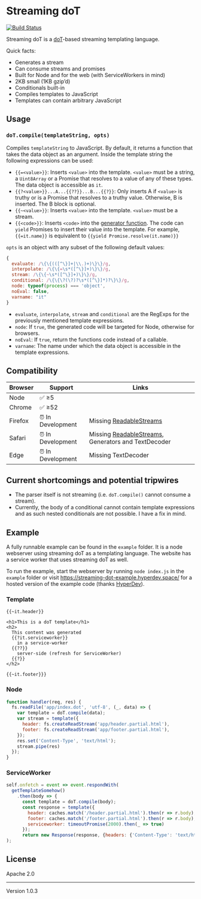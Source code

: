# Streaming doT 
[![Build Status](https://travis-ci.org/surma/streaming-dot.svg?branch=master)](https://travis-ci.org/surma/streaming-dot)

Streaming doT is a [doT]-based streaming templating language. 

Quick facts:

* Generates a stream
* Can consume streams and promises
* Built for Node and for the web (with ServiceWorkers in mind)
* 2KB small (1KB gzip’d)
* Conditionals built-in
* Compiles templates to JavaScript
* Templates can contain arbitrary JavaScript

## Usage

### `doT.compile(templateString, opts)`
Compiles `templateString` to JavaScript. By default, it returns a function that takes the data object as an argument. Inside the template string the following expressions can be used:

* `{{=<value>}}`: Inserts `<value>` into the template. `<value>` must be a string, a `Uint8Array` or a Promise that resolves to a value of any of these types. The data object is accessible as `it`.
* `{{?<value>}}...A...{{??}}...B...{{?}}`: Only inserts A if `<value>` is truthy or is a Promise that resolves to a truthy value. Otherwise, B is inserted. The B block is optional.
* `{{~<value>}}`: Inserts `<value>` into the template. `<value>` must be a stream.
* `{{<code>}}`: Inserts `<code>` into the [generator function]. The code can `yield` Promises to insert their value into the template. For example, `{{=it.name}}` is equivalent to `{{yield Promise.resolve(it.name)}}`

`opts` is an object with any subset of the following default values:

```js
{
  evaluate: /\{\{(([^\}]+|\\.)+)\}\}/g,
  interpolate: /\{\{=\s*([^\}]+)\}\}/g,
  stream: /\{\{~\s*([^\}]+)\}\}/g,
  conditional: /\{\{\?(\?)?\s*([^\}]*)?\}\}/g,
  node: typeof(process) === 'object',
  noEval: false,
  varname: "it"
}
```

* `evaluate`, `interpolate`, `stream` and `conditional` are the RegExps for the previously mentioned template expressions.
* `node`: If `true`, the generated code will be targeted for Node, otherwise for browsers.
* `noEval`: If `true`, return the functions code instead of a callable. 
* `varname`: The name under which the data object is accessible in the template expressions. 

## Compatibility

| Browser | Support | Links |
|---------|---------|-------|
| Node    | ✅ ≥5   |       |
| Chrome  | ✅ ≥52  | |
| Firefox | ⏰ In Development | Missing [ReadableStreams](https://bugzilla.mozilla.org/show_bug.cgi?id=1128959) |
| Safari  | ⏰ In Development | Missing [ReadableStreams](https://bugs.webkit.org/show_bug.cgi?id=138967), Generators and TextDecoder |
| Edge    | ⏰ In Development | Missing TextDecoder |

## Current shortcomings and potential tripwires

* The parser itself is not streaming (i.e. `doT.compile()` cannot consume a stream).
* Currently, the body of a conditional cannot contain template expressions and as such nested conditionals are not possible. I have a fix in mind.

## Example

A fully runnable example can be found in the `example` folder. It is a node webserver using streaming doT as a templating language. The website has a service worker that uses streaming doT as well.

To run the example, start the webserver by running `node index.js` in the `example` folder or visit https://streaming-dot-example.hyperdev.space/ for a hosted version of the example code (thanks [HyperDev]).

### Template

```
{{~it.header}}

<h1>This is a doT template</h1>
<h2>
  This content was generated 
  {{?it.serviceworker}}
    in a service-worker
  {{??}}
    server-side (refresh for ServiceWorker)
  {{?}}
</h2>

{{~it.footer}}}
```

### Node

```js
function handler(req, res) {
  fs.readFile('app/index.dot', 'utf-8', (_, data) => {
    var template = doT.compile(data);
    var stream = template({
      header: fs.createReadStream('app/header.partial.html'),
      footer: fs.createReadStream('app/footer.partial.html'),
    });
    res.set('Content-Type', 'text/html');
    stream.pipe(res)
  });
}
```

### ServiceWorker

```js
self.onfetch = event => event.respondWith(
  getTemplateSomehow()
    .then(body => {
      const template = doT.compile(body);
      const response = template({
        header: caches.match('/header.partial.html').then(r => r.body),
        footer: caches.match('/footer.partial.html').then(r => r.body),
        serviceworker: timeoutPromise(2000).then(_ => true)
      });
      return new Response(response, {headers: {'Content-Type': 'text/html'}});
);
```

## License
Apache 2.0

---
Version 1.0.3

[doT]: https://github.com/olado/doT
[HyperDev]: https://hyperdev.com/
[generator function]: https://developer.mozilla.org/en-US/docs/Web/JavaScript/Reference/Statements/function*
